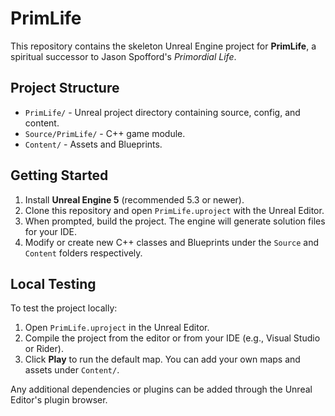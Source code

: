 # PrimLife

This repository contains the skeleton Unreal Engine project for **PrimLife**, a spiritual successor to Jason Spofford's *Primordial Life*.

## Project Structure

- `PrimLife/` - Unreal project directory containing source, config, and content.
- `Source/PrimLife/` - C++ game module.
- `Content/` - Assets and Blueprints.

## Getting Started

1. Install **Unreal Engine 5** (recommended 5.3 or newer).
2. Clone this repository and open `PrimLife.uproject` with the Unreal Editor.
3. When prompted, build the project. The engine will generate solution files for your IDE.
4. Modify or create new C++ classes and Blueprints under the `Source` and `Content` folders respectively.

## Local Testing

To test the project locally:

1. Open `PrimLife.uproject` in the Unreal Editor.
2. Compile the project from the editor or from your IDE (e.g., Visual Studio or Rider).
3. Click **Play** to run the default map. You can add your own maps and assets under `Content/`.

Any additional dependencies or plugins can be added through the Unreal Editor's plugin browser.
